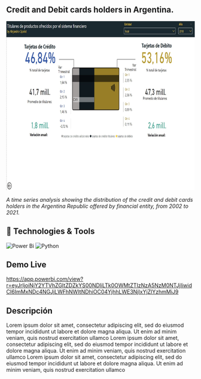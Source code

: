 ## Credit and Debit cards holders in Argentina.
<img src="https://raw.githubusercontent.com/AleCipolat/analysis_cards_bcra/main/cards_dashboard_banner.jpg"  height="450px" />

*A time series analysis showing the distribution of the credit and debit cards holders in the Argentina Republic offered by financial entity, from 2002 to 2021.*

## 🔧 Technologies & Tools
![Power Bi](https://img.shields.io/badge/power_bi-F2C811?style=for-the-badge&logo=powerbi&logoColor=black)
![Python](https://img.shields.io/badge/python-3670A0?style=for-the-badge&logo=python&logoColor=ffdd54)

## Demo Live
https://app.powerbi.com/view?r=eyJrIjoiNjY2YTVhZGItZDZkYS00NDliLTk0OWMtZTIzNzA5NzM0NTJjIiwidCI6ImMxNDc4NGJjLWFhNWItNDhiOC04YjhhLWE3NjIxYjZlYzhmMiJ9

## Descripción
Lorem ipsum dolor sit amet, consectetur adipiscing elit, sed do eiusmod tempor incididunt ut labore et dolore magna aliqua. Ut enim ad minim veniam, quis nostrud exercitation ullamco Lorem ipsum dolor sit amet, consectetur adipiscing elit, sed do eiusmod tempor incididunt ut labore et dolore magna aliqua. Ut enim ad minim veniam, quis nostrud exercitation ullamco Lorem ipsum dolor sit amet, consectetur adipiscing elit, sed do eiusmod tempor incididunt ut labore et dolore magna aliqua. Ut enim ad minim veniam, quis nostrud exercitation ullamco 

